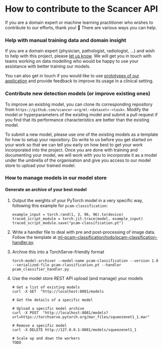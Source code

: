 # How to contribute to the Scancer API

If you are a domain expert or machine learning practitioner who wishes
to contribute to our efforts, thank you! 🙏 There are various ways you
can help.

### Help with manual training data and domain insight

If you are a domain expert (physician, pathologist, radiologist, ...)
and wish to help with this project, please [let us know][email]. We
will get you in touch with teams working on data modelling who would
be happy to use your assistance with better training our models.

You can also get in touch if you would like to use [prototypes of our
application](https://scancer.org/) and provide feedback to improve its
usage in a clinical setting.

### Contribute new detection models (or improve existing ones)

To improve an existing model, you can clone its corresponding
repository from
`https://github.com/scancer-org/ml-<dataset>-<task>`. Modify the model
or hyperparameters of the existing model and submit a pull request if
you find that its performance characteristics are better than the
existing model.

To submit a new model, please use one of the existing models as a
template for how to setup your repository. Do write to us before you
get started on your work so that we can tell you early on how best to
get your work incorporated into the project. Once you are done with
training and documenting your model, we will work with you to
incorporate it as a model under the umbrella of the organisation and
give you access to our model store to upload your trained model.

### How to manage models in our model store

#### Generate an archive of your best model

1. Output the weights of your PyTorch model in a very specific way,
   following this example for `pcam-classification`:
   ````
   example_input = torch.rand(1, 3, 96, 96).to(device)
   traced_script_module = torch.jit.trace(model, example_input)
   traced_script_module.save("pcam-classification.pt")
   ````

2. Write a handler file to deal with pre and post-processing of image
   data. Follow the template at
   [ml-pcam-classification/todo/pcam-classification-handler.py](TODO).

3. Archive this into a TorchServe-friendly format

   ````
   torch-model-archiver --model-name pcam-classification --version 1.0 --serialized-file pcam-classification.pt --handler pcam_classifier_handler.py
   ````

4. Use the model store REST API upload (and manage) your models

   ````
   # Get a list of existing models
   curl -X GET  "http://localhost:8081/models

   # Get the details of a specific model

   # Upload a specific model archive
   curl -X POST  "http://localhost:8081/models?url=https://torchserve.pytorch.org/mar_files/squeezenet1_1.mar"

   # Remove a specific model
   curl -X DELETE http://127.0.0.1:8081/models/squeezenet1_1

   # Scale up and down the workers
   TODO
   ````

[email]: mailto:mail@harishnarayanan.org
